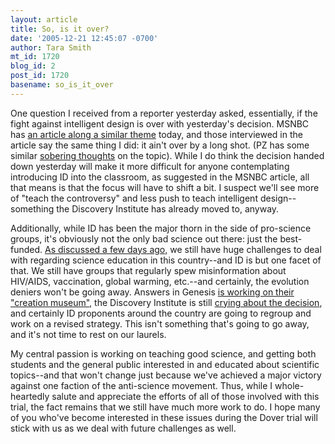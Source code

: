 ```yaml
---
layout: article
title: So, is it over?
date: '2005-12-21 12:45:07 -0700'
author: Tara Smith
mt_id: 1720
blog_id: 2
post_id: 1720
basename: so_is_it_over
---
```

One question I received from a reporter yesterday asked, essentially, if the fight against intelligent design is over with yesterday's decision. MSNBC has [an article along a similar theme](http://www.msnbc.msn.com/id/10548320/) today, and those interviewed in the article say the same thing I did: it ain't over by a long shot. (PZ has some similar [sobering thoughts](http://pharyngula.org/index/weblog/comments/back_to_reality_the_morning_after_the_kitzmiller_decision/) on the topic). While I do think the decision handed down yesterday will make it more difficult for anyone contemplating introducing ID into the classroom, as suggested in the MSNBC article, all that means is that the focus will have to shift a bit. I suspect we'll see more of "teach the controversy" and less push to teach intelligent design--something the Discovery Institute has already moved to, anyway.

Additionally, while ID has been the major thorn in the side of pro-science groups, it's obviously not the only bad science out there: just the best-funded. [As discussed a few days ago,](http://www.pandasthumb.org/archives/2005/12/how_would_you_s.html) we still have huge challenges to deal with regarding science education in this country--and ID is but one facet of that. We still have groups that regularly spew misinformation about HIV/AIDS, vaccination, global warming, etc.--and certainly, the evolution deniers won't be going away. Answers in Genesis [is working on their "creation museum",](http://www.answersingenesis.org/museum/) the Discovery Institute is still [crying about the decision](http://www.evolutionnews.org/), and certainly ID proponents around the country are going to regroup and work on a revised strategy. This isn't something that's going to go away, and it's not time to rest on our laurels.

My central passion is working on teaching good science, and getting both students and the general public interested in and educated about scientific topics--and that won't change just because we've achieved a major victory against one faction of the anti-science movement. Thus, while I whole-heartedly salute and appreciate the efforts of all of those involved with this trial, the fact remains that we still have much more work to do. I hope many of you who've become interested in these issues during the Dover trial will stick with us as we deal with future challenges as well.
